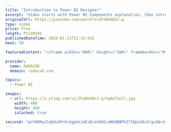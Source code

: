 ```yaml
---
title: "Introduction to Power BI Designer"
excerpt: "Video starts with Power BI Components explanation, then introduction to Power BI Designer which is the Editor for Power Query, Power Pivot, and Power View. Deployment to Power BI site, building dashboards and reports, and Power Q&A is demoed. Power BI App is also showed in the demo"
originalUrl: https://youtube.com/watch?v=ZFxWXdQnJ-g
type: video
price: Free
length: PT21M34S
publishedDateTime: 2020-01-21T22:33:43Z
heat: 50

featuredContent: "<iframe width=\"800\" height=\"500\" frameborder=\"0\" src=\"https://www.youtube.com/embed/ZFxWXdQnJ-g\" allow=\"accelerometer; autoplay; encrypted-media; gyroscope; picture-in-picture\" allowfullscreen></iframe>"

provider:
  name: RADACAD
  domain: radacad.com

topics:
  - Power BI

images:
  - url: https://i.ytimg.com/vi/ZFxWXdQnJ-g/hqdefault.jpg
    width: 480
    height: 360
    isCached: true

secured: "prhOKMqJCq6UL6PrKcKgpXxJdEsB/aS6kEcoMUOBBPhZ7IQpo16uIrgc88+3vjjTqeb5bKsB051+E44lBDogREMdrsN3HDYYfl4B5H8vZIaMlcbEd0qRzEut2bBMGzAEtd43dE8fgpZW2t68169f3pgGqDFDWYEANJzpCcuGVnMEg4UY/GHMEprpPlLyzJSEnW1eNW6JeMxTuIqOe5e5Mih5RypAn+D4ro2N7o6YzBWRIRwncM1u4yrGthjmR7kkyzpoXVKvFTRZwo3/AE9FXmfkr5LiizqXrGdLGJIxZIDN/AqkxauYEHKuTSPLPwQuZT4oLe9Ya5nRiUjwdUGgpZ4MXgJBY3TV7bidfHpjw/E6i04YBMxSrqrRZw3TIRBegWfFX+c6Uhl4LQZSx8g8GHN7rn+dUKbDFOigHQpzwNE=;a5r+F9v0O104zCxxKDZ4Wg=="
---
```


